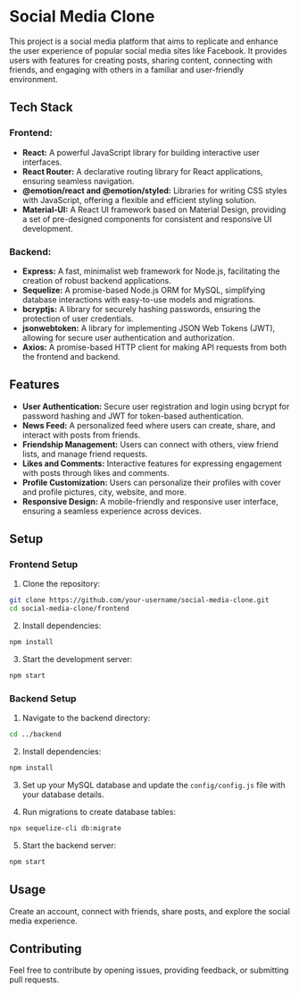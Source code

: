 # Social Media Clone

This project is a social media platform that aims to replicate and enhance the user experience of popular social media sites like Facebook. It provides users with features for creating posts, sharing content, connecting with friends, and engaging with others in a familiar and user-friendly environment.

## Tech Stack

### Frontend:

- **React:** A powerful JavaScript library for building interactive user interfaces.
- **React Router:** A declarative routing library for React applications, ensuring seamless navigation.
- **@emotion/react and @emotion/styled:** Libraries for writing CSS styles with JavaScript, offering a flexible and efficient styling solution.
- **Material-UI:** A React UI framework based on Material Design, providing a set of pre-designed components for consistent and responsive UI development.

### Backend:

- **Express:** A fast, minimalist web framework for Node.js, facilitating the creation of robust backend applications.
- **Sequelize:** A promise-based Node.js ORM for MySQL, simplifying database interactions with easy-to-use models and migrations.
- **bcryptjs:** A library for securely hashing passwords, ensuring the protection of user credentials.
- **jsonwebtoken:** A library for implementing JSON Web Tokens (JWT), allowing for secure user authentication and authorization.
- **Axios:** A promise-based HTTP client for making API requests from both the frontend and backend.

## Features

- **User Authentication:** Secure user registration and login using bcrypt for password hashing and JWT for token-based authentication.
- **News Feed:** A personalized feed where users can create, share, and interact with posts from friends.
- **Friendship Management:** Users can connect with others, view friend lists, and manage friend requests.
- **Likes and Comments:** Interactive features for expressing engagement with posts through likes and comments.
- **Profile Customization:** Users can personalize their profiles with cover and profile pictures, city, website, and more.
- **Responsive Design:** A mobile-friendly and responsive user interface, ensuring a seamless experience across devices.

## Setup

### Frontend Setup

1. Clone the repository:

```bash
git clone https://github.com/your-username/social-media-clone.git
cd social-media-clone/frontend
```

2. Install dependencies:

```bash
npm install
```

3. Start the development server:

```bash
npm start
```

### Backend Setup

1. Navigate to the backend directory:

```bash
cd ../backend
```

2. Install dependencies:

```bash
npm install
```

3. Set up your MySQL database and update the `config/config.js` file with your database details.

4. Run migrations to create database tables:

```bash
npx sequelize-cli db:migrate
```

5. Start the backend server:

```bash
npm start
```

## Usage

Create an account, connect with friends, share posts, and explore the social media experience.

## Contributing

Feel free to contribute by opening issues, providing feedback, or submitting pull requests.

